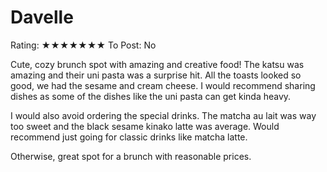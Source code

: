 # Davelle

Rating: ★★★★★★★
To Post: No

Cute, cozy brunch spot with amazing and creative food! The katsu was amazing and their uni pasta was a surprise hit. All the toasts looked so good, we had the sesame and cream cheese. I would recommend sharing dishes as some of the dishes like the uni pasta can get kinda heavy.

I would also avoid ordering the special drinks. The matcha au lait was way too sweet and the black sesame kinako latte was average. Would recommend just going for classic drinks like matcha latte.

Otherwise, great spot for a brunch with reasonable prices.